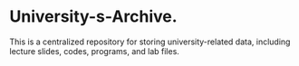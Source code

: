 # University-s-Archive.
This is a centralized repository for storing university-related data, including lecture slides, codes, programs, and lab files.
